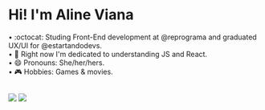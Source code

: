 # Hi! I'm Aline Viana

• :octocat: Studing Front-End development at @reprograma and graduated UX/UI for @estartandodevs. <br>
• :rainbow: Right now I'm dedicated to understanding JS and React. <br>
• 😄 Pronouns: She/her/hers. <br>
• :video_game: Hobbies: Games & movies.


##

<div>
  <a href="mailto:contato@alinemacielviana018@gmail"><img src="https://img.shields.io/badge/Gmail-D14836?style=for-the-badge&logo=gmail&logoColor=white"></a>
  <a href="https://www.linkedin.com/in/viana-aline/" target="_blank" rel="noopener"><img src="https://img.shields.io/badge/LinkedIn-0077B5?style=for-the-badge&logo=linkedin&logoColor=white"></a>
  </div>
